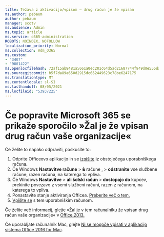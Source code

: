 ```yaml
---
title: Težava z aktivacijo/vpisom – drug račun je že vpisan
ms.author: pebaum
author: pebaum
manager: scotv
ms.audience: Admin
ms.topic: article
ms.service: o365-administration
ROBOTS: NOINDEX, NOFOLLOW
localization_priority: Normal
ms.collection: Adm_O365
ms.custom:
- "3407"
- "9001422"
ms.openlocfilehash: 72af15ab8481a5661a0ec201c64d5ad21687744f949d0e555da21baf269a780f
ms.sourcegitcommit: b5f7da89a650d2915dc652449623c78be6247175
ms.translationtype: MT
ms.contentlocale: sl-SI
ms.lasthandoff: 08/05/2021
ms.locfileid: "53937225"
---
```

# <a name="fixing-the-microsoft-365-apps-sorry-another-account-from-your-organization-is-already-signed-in-message"></a>Če popravite Microsoft 365 se prikaže sporočilo »Žal je že vpisan drug račun vaše organizacije«

Če želite to napako odpraviti, poskusite to:

1. Odprite Officeovo aplikacijo in se [izpišite](https://support.office.com/article/5a20dc11-47e9-4b6f-945d-478cb6d92071) iz obstoječega uporabniškega računa.   
2. Če Windows **Nastavitve račune**  >  **&** račune ,  >  **odstranite** vse službene račune, razen računa, na katerega to vpliva. 
3. Če Windows **Nastavitve**  >  **ali šolski račun**  >  **dostopajo do** kupcev, prekinite povezavo z vsemi službeni računi, razen z računom, na katerega to vpliva. 
4. Ponastavite stanje aktiviranja Officea. [Preberite več o tem.](https://docs.microsoft.com/office365/troubleshoot/activation/reset-office-365-proplus-activation-state
)
5. [Vpišite se](https://support.office.com/article/628ea040-f265-49de-b986-be09c3ebf8a9) s tem uporabniškim računom. 

Če želite več informacij, glejte »Žal je v tem računalniku že vpisan drug račun vaše organizacije« v [Office 2013.](https://docs.microsoft.com/office/troubleshoot/error-messages/another-account-already-signed-in)

Če uporabljate računalnik Mac, glejte [Ni se mogoče vpisati v aplikacijo sistema Office 2016 for Mac](https://docs.microsoft.com/office365/troubleshoot/authentication/sign-in-to-office-2016-for-mac-fail).